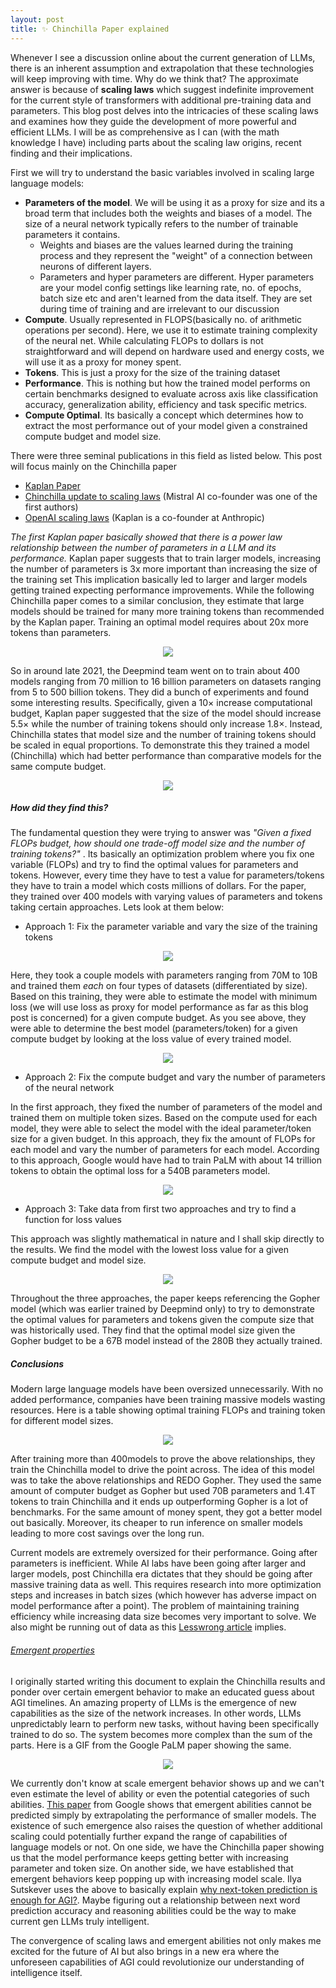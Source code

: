 ```yaml
---
layout: post
title: ✨ Chinchilla Paper explained
---
```


Whenever I see a discussion online about the current generation of LLMs, there is an inherent assumption and extrapolation that these technologies will keep improving with time. Why do we think that? The approximate answer is because of **scaling laws** which suggest indefinite improvement for the current style of transformers with additional pre-training data and parameters. This blog post delves into the intricacies of these scaling laws and examines how they guide the development of more powerful and efficient LLMs. I will be as comprehensive as I can (with the math knowledge I have) including parts about the scaling law origins, recent finding and their implications. 

First we will try to understand the basic variables involved in scaling large language models:

- **Parameters of the model**. We will be using it as a proxy for size and its a broad term that includes both the weights and biases of a model. The size of a neural network typically refers to the number of trainable parameters it contains.  
    - Weights and biases are the values learned during the training process and they represent the "weight" of a connection between neurons of different layers.
    - Parameters and hyper parameters are different. Hyper parameters are your model config settings like learning rate, no. of epochs, batch size etc and aren't learned from the data itself. They are set during time of training and are irrelevant to our discussion
- **Compute**. Usually represented in FLOPS(basically no. of arithmetic operations per second). Here, we use it to estimate training complexity of the neural net. While calculating FLOPs to dollars is not straightforward and will depend on hardware used and energy costs, we will use it as a proxy for money spent.
- **Tokens**. This is just a proxy for the size of the training dataset
- **Performance**. This is nothing but how the trained model performs on certain benchmarks designed to evaluate across axis like classification accuracy, generalization ability, efficiency and task specific metrics.
- **Compute Optimal**. Its basically a concept which determines how to extract the most performance out of your model given a constrained compute budget and model size. 


There were three seminal publications in this field as listed below. This post will focus mainly on the Chinchilla paper
- [Kaplan Paper](https://arxiv.org/abs/2001.08361)
- [Chinchilla update to scaling laws](https://arxiv.org/pdf/2203.15556.pdf) (Mistral AI co-founder was one of the first authors)
- [OpenAI scaling laws](https://arxiv.org/pdf/2001.08361.pdf) (Kaplan is a co-founder at Anthropic)

*The first Kaplan paper basically showed that there is a power law relationship between the number of parameters in a LLM and its performance.* Kaplan paper suggests that to train larger models, increasing the number of parameters is 3x more important than increasing the size of the training set This implication basically led to larger and larger models getting trained expecting performance improvements. While the following Chinchilla paper comes to a similar conclusion, they estimate that large models should be trained for many more training tokens than recommended by the Kaplan paper. Training an optimal model requires about 20x more tokens than parameters.

<div align = "center">
<img  src="/assets/files/computexsize.png">
</div>

So in around late 2021, the Deepmind team went on to train about 400 models ranging from 70 million to 16 billion parameters on datasets ranging from 5 to 500 billion tokens. They did a bunch of experiments and found some interesting results.  Specifically, given a 10× increase computational budget, Kaplan paper suggested that the size of the model should increase 5.5× while the number of training tokens should only increase 1.8×. Instead, Chinchilla states that model size and the number of training tokens should be scaled in equal proportions. To demonstrate this they trained a model (Chinchilla) which had better performance than comparative models for the same compute budget.

<div align = "center">
<img  src="/assets/files/chinchilla.png">
</div>

##### How did they find this? 

The fundamental question they were trying to answer was *"Given a fixed FLOPs budget, how should one trade-off model size and the number of training tokens?"* . Its basically an optimization problem where you fix one variable (FLOPs) and try to find the optimal values for parameters and tokens. However, every time they have to test a value for parameters/tokens they have to train a model which costs millions of dollars. For the paper, they trained over 400 models with varying values of parameters and tokens taking certain approaches. Lets look at them below: 

- Approach 1: Fix the parameter variable and vary the size of the training tokens

 

<div align = "center">
<img  src="/assets/files/app.jpeg">
</div>

Here, they took a couple models with parameters ranging from 70M to 10B and trained them *each* on four types of datasets (differentiated by size). Based on this training, they were able to estimate the model with minimum loss (we will use loss as proxy for model performance as far as this blog post is concerned) for a given compute budget. As you see above, they were able to determine the best model (parameters/token) for a given compute budget by looking at the loss value of every trained model. 

<div align = "center">
<img  src="/assets/files/plot1.png">
</div>

- Approach 2: Fix the compute budget and vary the number of parameters of the neural network

In the first approach, they fixed the number of parameters of the model and trained them on multiple token sizes. Based on the compute used for each model, they were able to select the model with the ideal parameter/token size for a given budget. In this approach, they fix the amount of FLOPs for each model and vary the number of parameters for each model. According to this approach, Google would have had to train PaLM with about 14 trillion tokens to obtain the optimal loss for a 540B parameters model.

<div align = "center">
<img  src="/assets/files/app2.png">
</div>

- Approach 3: Take data from first two approaches and try to find a function for loss values

This approach was slightly mathematical in nature and I shall skip directly to the results. We find the model with the lowest loss value for a given compute budget and model size. 

<div align = "center">
<img  src="/assets/files/app3.png">
</div>

Throughout the three approaches, the paper keeps referencing the Gopher model (which was earlier trained by Deepmind only) to try to demonstrate the optimal values for parameters and tokens given the compute size that was historically used. They find that the optimal model size given the Gopher budget to be a 67B model instead of the 280B they actually trained. 

##### Conclusions

Modern large language models have been oversized unnecessarily. With no added performance, companies have been training massive models wasting resources. Here is a table showing optimal training FLOPs and training token for different model sizes. 

<div align = "center">
<img  src="/assets/files/conc.png">
</div>

After training more than 400models to prove the above relationships, they train the Chinchilla model to drive the point across. The idea of this model was to take the above relationships and REDO Gopher. They used the same amount of computer budget as Gopher but used 70B parameters and 1.4T tokens to train Chinchilla and it ends up outperforming Gopher is a lot of benchmarks. For the same amount of money spent, they got a better model out basically. Moreover, its cheaper to run inference on smaller models leading to more cost savings over the long run. 

Current models are extremely oversized for their performance. Going after parameters is inefficient. While AI labs have been going after larger and larger models, post Chinchilla era dictates that they should be going after massive training data as well. This requires research into more optimization steps and increases in batch sizes (which however has adverse impact on model performance after a point). The problem of maintaining training efficiency while increasing data size becomes very important to solve. We also might be running out of data as this [Lesswrong article](https://www.lesswrong.com/posts/6Fpvch8RR29qLEWNH/chinchilla-s-wild-implications) implies. 

###### [Emergent properties](https://www.assemblyai.com/blog/emergent-abilities-of-large-language-models/#references)


I originally started writing this document to explain the Chinchilla results and ponder over certain emergent behavior to make an educated guess about AGI timelines. An amazing property of LLMs is the emergence of new capabilities as the size of the network increases. In other words, LLMs unpredictably learn to perform new tasks, without having been specifically trained to do so. The system becomes more complex than the sum of the parts. Here is a GIF from the Google PaLM paper showing the same.

<div align = "center">
<img  src="/assets/files/emergent.gif">
</div>

We currently don't know at scale emergent behavior shows up and we can't even estimate the level of ability or even the potential categories of such abilities. [This paper](https://arxiv.org/pdf/2206.07682.pdf) from Google shows that emergent abilities cannot be predicted simply by extrapolating the performance of smaller models. The existence of such emergence also raises the question of whether additional scaling could potentially further expand the range of capabilities of language models or not. On one side, we have the Chinchilla paper showing us that the model performance keeps getting better with increasing parameter and token size. On another side, we have established that emergent behaviors keep popping up with increasing model scale. Ilya Sutskever uses the above to basically explain [why next-token prediction is enough for AGI?](https://www.youtube.com/watch?v=YEUclZdj_Sc). Maybe figuring out a relationship between next word prediction accuracy and reasoning abilities could be the way to make current gen LLMs truly intelligent. 

The convergence of scaling laws and emergent abilities not only makes me excited for the future of AI but also brings in a new era where the unforeseen capabilities of AGI could revolutionize our understanding of intelligence itself. 